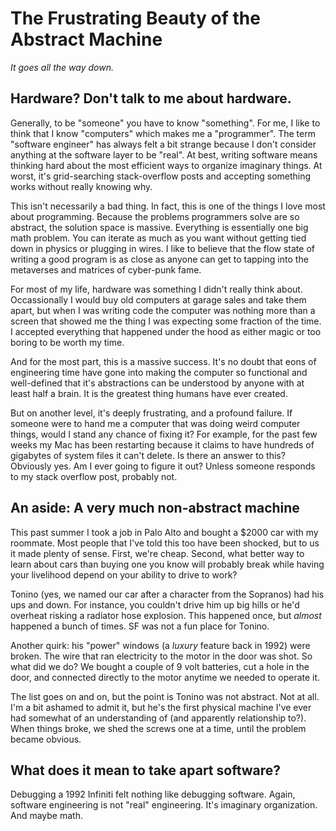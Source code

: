 # The Frustrating Beauty of the Abstract Machine

_It goes all the way down._

## Hardware? Don't talk to me about hardware.

Generally, to be "someone" you have to know "something". For me, I like to think that I know "computers" which makes me a "programmer". The term "software engineer" has always felt a bit strange because I don't consider anything at the software layer to be "real". At best, writing software means thinking hard about the most efficient ways to organize imaginary things. At worst, it's grid-searching stack-overflow posts and accepting something works without really knowing why.

This isn't necessarily a bad thing. In fact, this is one of the things I love most about programming. Because the problems programmers solve are so abstract, the solution space is massive. Everything is essentially one big math problem. You can iterate as much as you want without getting tied down in physics or plugging in wires. I like to believe that the flow state of writing a good program is as close as anyone can get to tapping into the metaverses and matrices of cyber-punk fame.

For most of my life, hardware was something I didn't really think about. Occassionally I would buy old computers at garage sales and take them apart, but when I was writing code the computer was nothing more than a screen that showed me the thing I was expecting some fraction of the time. I accepted everything that happened under the hood as either magic or too boring to be worth my time.

And for the most part, this is a massive success. It's no doubt that eons of engineering time have gone into making the computer so functional and well-defined that it's abstractions can be understood by anyone with at least half a brain. It is the greatest thing humans have ever created.

But on another level, it's deeply frustrating, and a profound failure. If someone were to hand me a computer that was doing weird computer things, would I stand any chance of fixing it? For example, for the past few weeks my Mac has been restarting because it claims to have hundreds of gigabytes of system files it can't delete. Is there an answer to this? Obviously yes. Am I ever going to figure it out? Unless someone responds to my stack overflow post, probably not.

## An aside: A very much non-abstract machine

This past summer I took a job in Palo Alto and bought a \$2000 car with my roommate. Most people that I've told this too have been shocked, but to us it made plenty of sense. First, we're cheap. Second, what better way to learn about cars than buying one you know will probably break while having your livelihood depend on your ability to drive to work?

Tonino (yes, we named our car after a character from the Sopranos) had his ups and down. For instance, you couldn't drive him up big hills or he'd overheat risking a radiator hose explosion. This happened once, but _almost_ happened a bunch of times. SF was not a fun place for Tonino.

Another quirk: his "power" windows (a _luxury_ feature back in 1992) were broken. The wire that ran electricity to the motor in the door was shot. So what did we do? We bought a couple of 9 volt batteries, cut a hole in the door, and connected directly to the motor anytime we needed to operate it.

The list goes on and on, but the point is Tonino was not abstract. Not at all. I'm a bit ashamed to admit it, but he's the first physical machine I've ever had somewhat of an understanding of (and apparently relationship to?). When things broke, we shed the screws one at a time, until the problem became obvious.

## What does it mean to take apart software?

Debugging a 1992 Infiniti felt nothing like debugging software. Again, software engineering is not "real" engineering. It's imaginary organization. And maybe math.
